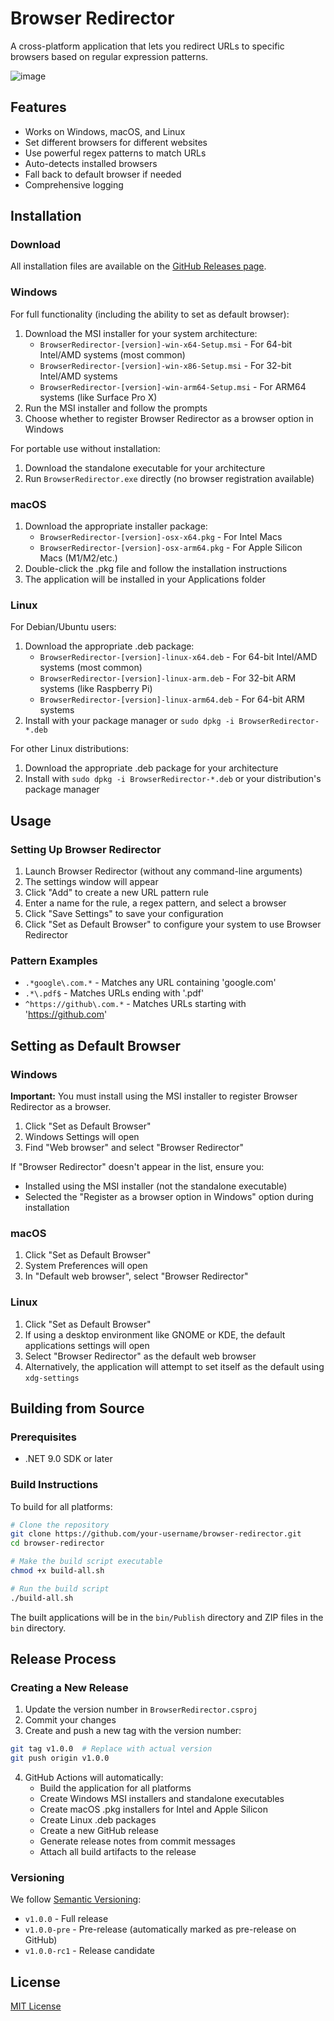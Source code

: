 # Browser Redirector

A cross-platform application that lets you redirect URLs to specific browsers based on regular expression patterns.

![image](https://github.com/user-attachments/assets/dc2dc0f2-2f6b-4f40-85ef-4593511006bc)

## Features

- Works on Windows, macOS, and Linux
- Set different browsers for different websites
- Use powerful regex patterns to match URLs
- Auto-detects installed browsers
- Fall back to default browser if needed
- Comprehensive logging

## Installation

### Download

All installation files are available on the [GitHub Releases page](https://github.com/stevenlafl/BrowserRedirector/releases/latest).

### Windows

For full functionality (including the ability to set as default browser):
1. Download the MSI installer for your system architecture:
   - `BrowserRedirector-[version]-win-x64-Setup.msi` - For 64-bit Intel/AMD systems (most common)
   - `BrowserRedirector-[version]-win-x86-Setup.msi` - For 32-bit Intel/AMD systems
   - `BrowserRedirector-[version]-win-arm64-Setup.msi` - For ARM64 systems (like Surface Pro X)
2. Run the MSI installer and follow the prompts
3. Choose whether to register Browser Redirector as a browser option in Windows

For portable use without installation:
1. Download the standalone executable for your architecture
2. Run `BrowserRedirector.exe` directly (no browser registration available)

### macOS

1. Download the appropriate installer package:
   - `BrowserRedirector-[version]-osx-x64.pkg` - For Intel Macs
   - `BrowserRedirector-[version]-osx-arm64.pkg` - For Apple Silicon Macs (M1/M2/etc.)
2. Double-click the .pkg file and follow the installation instructions
3. The application will be installed in your Applications folder

### Linux

For Debian/Ubuntu users:
1. Download the appropriate .deb package:
   - `BrowserRedirector-[version]-linux-x64.deb` - For 64-bit Intel/AMD systems (most common)
   - `BrowserRedirector-[version]-linux-arm.deb` - For 32-bit ARM systems (like Raspberry Pi)
   - `BrowserRedirector-[version]-linux-arm64.deb` - For 64-bit ARM systems
2. Install with your package manager or `sudo dpkg -i BrowserRedirector-*.deb`

For other Linux distributions:
1. Download the appropriate .deb package for your architecture
2. Install with `sudo dpkg -i BrowserRedirector-*.deb` or your distribution's package manager

## Usage

### Setting Up Browser Redirector

1. Launch Browser Redirector (without any command-line arguments)
2. The settings window will appear
3. Click "Add" to create a new URL pattern rule
4. Enter a name for the rule, a regex pattern, and select a browser
5. Click "Save Settings" to save your configuration
6. Click "Set as Default Browser" to configure your system to use Browser Redirector

### Pattern Examples

- `.*google\.com.*` - Matches any URL containing 'google.com'
- `.*\.pdf$` - Matches URLs ending with '.pdf'
- `^https://github\.com.*` - Matches URLs starting with 'https://github.com'

## Setting as Default Browser

### Windows

**Important:** You must install using the MSI installer to register Browser Redirector as a browser.

1. Click "Set as Default Browser"
2. Windows Settings will open
3. Find "Web browser" and select "Browser Redirector"

If "Browser Redirector" doesn't appear in the list, ensure you:
- Installed using the MSI installer (not the standalone executable)
- Selected the "Register as a browser option in Windows" option during installation

### macOS

1. Click "Set as Default Browser"
2. System Preferences will open
3. In "Default web browser", select "Browser Redirector"

### Linux

1. Click "Set as Default Browser"
2. If using a desktop environment like GNOME or KDE, the default applications settings will open
3. Select "Browser Redirector" as the default web browser
4. Alternatively, the application will attempt to set itself as the default using `xdg-settings`

## Building from Source

### Prerequisites

- .NET 9.0 SDK or later

### Build Instructions

To build for all platforms:

```bash
# Clone the repository
git clone https://github.com/your-username/browser-redirector.git
cd browser-redirector

# Make the build script executable
chmod +x build-all.sh

# Run the build script
./build-all.sh
```

The built applications will be in the `bin/Publish` directory and ZIP files in the `bin` directory.

## Release Process

### Creating a New Release

1. Update the version number in `BrowserRedirector.csproj`
2. Commit your changes
3. Create and push a new tag with the version number:

```bash
git tag v1.0.0  # Replace with actual version
git push origin v1.0.0
```

4. GitHub Actions will automatically:
   - Build the application for all platforms
   - Create Windows MSI installers and standalone executables
   - Create macOS .pkg installers for Intel and Apple Silicon
   - Create Linux .deb packages
   - Create a new GitHub release
   - Generate release notes from commit messages
   - Attach all build artifacts to the release

### Versioning

We follow [Semantic Versioning](https://semver.org/):
- `v1.0.0` - Full release
- `v1.0.0-pre` - Pre-release (automatically marked as pre-release on GitHub)
- `v1.0.0-rc1` - Release candidate

## License

[MIT License](LICENSE)
